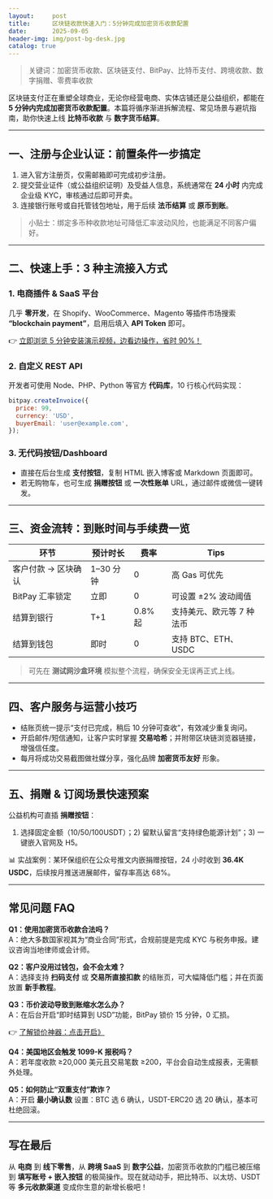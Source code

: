 ```yaml
---
layout:     post
title:      区块链收款快速入门：5分钟完成加密货币收款配置
date:       2025-09-05
header-img: img/post-bg-desk.jpg
catalog: true
---
```


> 关键词：加密货币收款、区块链支付、BitPay、比特币支付、跨境收款、数字捐赠、零费率收款

区块链支付正在重塑全球商业，无论你经营电商、实体店铺还是公益组织，都能在 **5 分钟内完成加密货币收款配置**。本篇将循序渐进拆解流程、常见场景与避坑指南，助你快速上线 **比特币收款** 与 **数字货币结算**。

---

## 一、注册与企业认证：前置条件一步搞定

1. 进入官方注册页，仅需邮箱即可完成初步注册。  
2. 提交营业证件（或公益组织证明）及受益人信息，系统通常在 **24 小时** 内完成企业级 KYC，审核通过后即可开卖。  
3. 连接银行账号或自托管钱包地址，用于后续 **法币结算** 或 **原币到账**。

> 小贴士：绑定多币种收款地址可降低汇率波动风险，也能满足不同客户偏好。

---

## 二、快速上手：3 种主流接入方式

### 1. 电商插件 & SaaS 平台  
几乎 **零开发**，在 Shopify、WooCommerce、Magento 等插件市场搜索 **“blockchain payment”**，启用后填入 **API Token** 即可。

👉 [立即浏览 5 分钟安装演示视频，边看边操作，省时 90%！](https://okxdog.com/)

### 2. 自定义 REST API  
开发者可使用 Node、PHP、Python 等官方 **代码库**，10 行核心代码实现：  
```javascript
bitpay.createInvoice({
  price: 99,
  currency: 'USD',
  buyerEmail: 'user@example.com',
});
```

### 3. 无代码按钮/Dashboard  
- 直接在后台生成 **支付按钮**，复制 HTML 嵌入博客或 Markdown 页面即可。  
- 若无购物车，也可生成 **捐赠按钮** 或 **一次性账单** URL，通过邮件或微信一键转发。

---

## 三、资金流转：到账时间与手续费一览

| 环节 | 预计时长 | 费率 | Tips |
|------|----------|------|------|
| 客户付款 → 区块确认 | 1–30 分钟 | 0 | 高 Gas 可优先 |
| BitPay 汇率锁定 | 立即 | 0 | 可设置 ±2% 波动阈值 |
| 结算到银行 | T+1 | 0.8% 起 | 支持美元、欧元等 7 种法币 |
| 结算到钱包 | 即时 | 0 | 支持 BTC、ETH、USDC |

> 可先在 **测试网沙盒环境** 模拟整个流程，确保安全无误再正式上线。

---

## 四、客户服务与运营小技巧

- 结账页统一提示“支付已完成，稍后 10 分钟可查收”，有效减少重复询问。  
- 开启邮件/短信通知，让客户实时掌握 **交易哈希**；并附带区块链浏览器链接，增强信任度。  
- 每月将成功交易截图做社媒分享，强化品牌 **加密货币友好** 形象。

---

## 五、捐赠 & 订阅场景快速预案

公益机构可直插 **捐赠按钮**：  
1) 选择固定金额（10/50/100USDT）；2) 留默认留言“支持绿色能源计划”；3) 一键嵌入官网及 H5。  

📊 实战案例：某环保组织在公众号推文内嵌捐赠按钮，24 小时收到 **36.4K USDC**，后续按月推送进展邮件，留存率高达 68%。

---

## 常见问题 FAQ

**Q1：使用加密货币收款合法吗？**  
A：绝大多数国家视其为“商业合同”形式，合规前提是完成 KYC 与税务申报。建议咨询当地律师或会计师。

**Q2：客户没用过钱包，会不会太难？**  
A：选择支持 **扫码支付** 或 **交易所直接扣款** 的结账页，可大幅降低门槛；并在页面放置 **新手教程**。

**Q3：币价波动导致到账缩水怎么办？**  
A：在后台开启“即时结算到 USD”功能，BitPay 锁价 15 分钟，0 汇损。

👉 [了解锁价神器：点击开启》](https://okxdog.com/)

**Q4：美国地区会触发 1099-K 报税吗？**  
A：若年度收款 ≥20,000 美元且交易笔数 ≥200，平台会自动生成报表，无需额外处理。

**Q5：如何防止“双重支付”欺诈？**  
A：开启 **最小确认数** 设置：BTC 选 6 确认，USDT-ERC20 选 20 确认，基本可杜绝回滚。

---

## 写在最后

从 **电商** 到 **线下零售**，从 **跨境 SaaS** 到 **数字公益**，加密货币收款的门槛已被压缩到 **填写账号 + 嵌入按钮** 的极简操作。现在就动动手，把比特币、以太坊、USDT 等 **多元收款渠道** 变成你生意的新增长极吧！